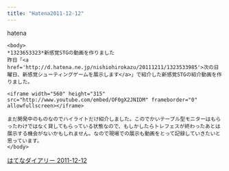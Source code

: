 ```yaml
---
title: "Hatena2011-12-12"
---
```


hatena

```
<body>
*1323653323*新感覚STGの動画を作りました
昨日「<a href='http://d.hatena.ne.jp/nishiohirokazu/20111211/1323533985'>次の日曜日、新感覚シューティングゲームを展示します</a>」で紹介した新感覚STGの紹介動画を作りました。

<iframe width="560" height="315" src="http://www.youtube.com/embed/OF0gX2JNIDM" frameborder="0" allowfullscreen></iframe>

まだ開発中のものなのでハイライトだけ紹介しました。このでかいテーブル型モニターはもらったわけではなく貸してもらっている状態なので、もしかしたらトレフェスが終わったあとは展示する機会がないかもしれません。なので現場での展示も動画をとって記録していきたいと思っています。
</body>
```


[はてなダイアリー 2011-12-12](https://nishiohirokazu.hatenadiary.org/archive/2011/12/12)